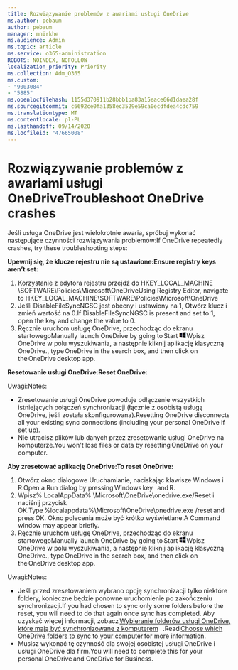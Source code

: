 ```yaml
---
title: Rozwiązywanie problemów z awariami usługi OneDrive
ms.author: pebaum
author: pebaum
manager: mnirkhe
ms.audience: Admin
ms.topic: article
ms.service: o365-administration
ROBOTS: NOINDEX, NOFOLLOW
localization_priority: Priority
ms.collection: Adm_O365
ms.custom:
- "9003084"
- "5885"
ms.openlocfilehash: 1155d370911b28bbb1ba83a15eace66d1daea28f
ms.sourcegitcommit: c6692ce0fa1358ec3529e59ca0ecdfdea4cdc759
ms.translationtype: MT
ms.contentlocale: pl-PL
ms.lasthandoff: 09/14/2020
ms.locfileid: "47665008"
---
```

# <a name="troubleshoot-onedrive-crashes"></a><span data-ttu-id="e294c-102">Rozwiązywanie problemów z awariami usługi OneDrive</span><span class="sxs-lookup"><span data-stu-id="e294c-102">Troubleshoot OneDrive crashes</span></span>

<span data-ttu-id="e294c-103">Jeśli usługa OneDrive jest wielokrotnie awaria, spróbuj wykonać następujące czynności rozwiązywania problemów:</span><span class="sxs-lookup"><span data-stu-id="e294c-103">If OneDrive repeatedly crashes, try these troubleshooting steps:</span></span>

<span data-ttu-id="e294c-104">**Upewnij się, że klucze rejestru nie są ustawione:**</span><span class="sxs-lookup"><span data-stu-id="e294c-104">**Ensure registry keys aren’t set:**</span></span>

1. <span data-ttu-id="e294c-105">Korzystanie z edytora rejestru przejdź do HKEY_LOCAL_MACHINE \SOFTWARE\Policies\Microsoft\OneDrive</span><span class="sxs-lookup"><span data-stu-id="e294c-105">Using Registry Editor, navigate to HKEY_LOCAL_MACHINE\SOFTWARE\Policies\Microsoft\OneDrive</span></span>
2. <span data-ttu-id="e294c-106">Jeśli DisableFileSyncNGSC jest obecny i ustawiony na 1, Otwórz klucz i zmień wartość na 0.</span><span class="sxs-lookup"><span data-stu-id="e294c-106">If DisableFileSyncNGSC is present and set to 1, open the key and change the value to 0.</span></span>
3. <span data-ttu-id="e294c-107">Ręcznie uruchom usługę OneDrive, przechodząc do ekranu startowego</span><span class="sxs-lookup"><span data-stu-id="e294c-107">Manually launch OneDrive by going to Start</span></span> ![Naciśnij klawisz systemu Windows](data:image/png;base64,iVBORw0KGgoAAAANSUhEUgAAABEAAAAOCAYAAADJ7fe0AAAAAXNSR0IArs4c6QAAAARnQU1BAACxjwv8YQUAAAAJcEhZcwAADsQAAA7EAZUrDhsAAADxSURBVDhPY/wPBAx4wR+Gd6/fM7x9/ZTh9ZuXDGdPnWE4tH0rw/UHDxlaVp9kCDCSYWABKfv35wfD+/cfGV4+fcLw5uVjhlOXzzFsX/qWYebmZAZPWWOGO2DD8ACQS9Y3e4Bcg4Y9/t94fPa/CoY4Aq8/+xik/T8TkEMxGDyGgANWwSqeobvbGSyAADIM3BwCDKXd3QyfoCLoQEGAA0xTxSWjsYMJwLHjkruU4UXSJ4YnT54x3Dh/luHmjfMMmw9wMjCDlRAGBDPgjy8fGT5//8rw9P4Thge3zzNcvXmDYevmfQzXb1xlmH/0ATADyjAAAKdWkD3ZSwNeAAAAAElFTkSuQmCC)<span data-ttu-id="e294c-109">Wpisz OneDrive w polu wyszukiwania, a następnie kliknij aplikację klasyczną OneDrive.</span><span class="sxs-lookup"><span data-stu-id="e294c-109">, type OneDrive in the search box, and then click on the OneDrive desktop app.</span></span>

<span data-ttu-id="e294c-110">**Resetowanie usługi OneDrive:**</span><span class="sxs-lookup"><span data-stu-id="e294c-110">**Reset OneDrive:**</span></span>

<span data-ttu-id="e294c-111">Uwagi:</span><span class="sxs-lookup"><span data-stu-id="e294c-111">Notes:</span></span>

- <span data-ttu-id="e294c-112">Zresetowanie usługi OneDrive powoduje odłączenie wszystkich istniejących połączeń synchronizacji (łącznie z osobistą usługą OneDrive, jeśli została skonfigurowana).</span><span class="sxs-lookup"><span data-stu-id="e294c-112">Resetting OneDrive disconnects all your existing sync connections (including your personal OneDrive if set up).</span></span>
- <span data-ttu-id="e294c-113">Nie utracisz plików lub danych przez zresetowanie usługi OneDrive na komputerze.</span><span class="sxs-lookup"><span data-stu-id="e294c-113">You won't lose files or data by resetting OneDrive on your computer.</span></span>

<span data-ttu-id="e294c-114">**Aby zresetować aplikację OneDrive:**</span><span class="sxs-lookup"><span data-stu-id="e294c-114">**To reset OneDrive:**</span></span>

1. <span data-ttu-id="e294c-115">Otwórz okno dialogowe Uruchamianie, naciskając klawisze Windows i R.</span><span class="sxs-lookup"><span data-stu-id="e294c-115">Open a Run dialog by pressing Windows key    and R.</span></span>
2. <span data-ttu-id="e294c-116">Wpisz% LocalAppData% \Microsoft\OneDrive\onedrive.exe/Reset i naciśnij przycisk OK.</span><span class="sxs-lookup"><span data-stu-id="e294c-116">Type %localappdata%\Microsoft\OneDrive\onedrive.exe /reset and press OK.</span></span> <span data-ttu-id="e294c-117">Okno polecenia może być krótko wyświetlane.</span><span class="sxs-lookup"><span data-stu-id="e294c-117">A Command window may appear briefly.</span></span>
3. <span data-ttu-id="e294c-118">Ręcznie uruchom usługę OneDrive, przechodząc do ekranu startowego</span><span class="sxs-lookup"><span data-stu-id="e294c-118">Manually launch OneDrive by going to Start</span></span> ![Naciśnij klawisz systemu Windows](data:image/png;base64,iVBORw0KGgoAAAANSUhEUgAAABEAAAAOCAYAAADJ7fe0AAAAAXNSR0IArs4c6QAAAARnQU1BAACxjwv8YQUAAAAJcEhZcwAADsQAAA7EAZUrDhsAAADxSURBVDhPY/wPBAx4wR+Gd6/fM7x9/ZTh9ZuXDGdPnWE4tH0rw/UHDxlaVp9kCDCSYWABKfv35wfD+/cfGV4+fcLw5uVjhlOXzzFsX/qWYebmZAZPWWOGO2DD8ACQS9Y3e4Bcg4Y9/t94fPa/CoY4Aq8/+xik/T8TkEMxGDyGgANWwSqeobvbGSyAADIM3BwCDKXd3QyfoCLoQEGAA0xTxSWjsYMJwLHjkruU4UXSJ4YnT54x3Dh/luHmjfMMmw9wMjCDlRAGBDPgjy8fGT5//8rw9P4Thge3zzNcvXmDYevmfQzXb1xlmH/0ATADyjAAAKdWkD3ZSwNeAAAAAElFTkSuQmCC)<span data-ttu-id="e294c-120">Wpisz OneDrive w polu wyszukiwania, a następnie kliknij aplikację klasyczną OneDrive.</span><span class="sxs-lookup"><span data-stu-id="e294c-120">, type OneDrive in the search box, and then click on the OneDrive desktop app.</span></span>

<span data-ttu-id="e294c-121">Uwagi:</span><span class="sxs-lookup"><span data-stu-id="e294c-121">Notes:</span></span>

- <span data-ttu-id="e294c-122">Jeśli przed zresetowaniem wybrano opcję synchronizacji tylko niektóre foldery, konieczne będzie ponowne uruchomienie po zakończeniu synchronizacji.</span><span class="sxs-lookup"><span data-stu-id="e294c-122">If you had chosen to sync only some folders before the reset, you will need to do that again once sync has completed.</span></span> <span data-ttu-id="e294c-123">Aby uzyskać więcej informacji, zobacz [Wybieranie folderów usługi OneDrive, które mają być synchronizowane z komputerem](https://support.office.com/article/98b8b011-8b94-419b-aa95-a14ff2415e85)   .</span><span class="sxs-lookup"><span data-stu-id="e294c-123">Read [Choose which OneDrive folders to sync to your computer](https://support.office.com/article/98b8b011-8b94-419b-aa95-a14ff2415e85) for more information.</span></span>
- <span data-ttu-id="e294c-124">Musisz wykonać tę czynność dla swojej osobistej usługi OneDrive i usługi OneDrive dla firm.</span><span class="sxs-lookup"><span data-stu-id="e294c-124">You will need to complete this for your personal OneDrive and OneDrive for Business.</span></span>